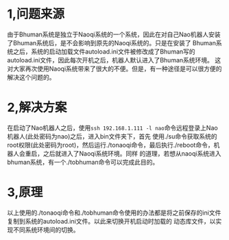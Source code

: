# 1,问题来源</br>
   由于Bhuman系统是独立于Naoqi系统的一个系统，因此在对自己Nao机器人安装了Bhuman系统后，是不会影响到原先的Naoqi系统的。只是在安装了
Bhuman系统之后，系统的启动加载文件autoload.ini文件被修改成了Bhuman写的autoload.ini文件，因此每次开机之后，机器人默认进入了Bhuman系统环境。
这对大家再次使用Naoqi系统带来了很大的不便。但是，有一种途径是可以很方便的解决这个问题的。

# 2,解决方案</br>
   在启动了Nao机器人之后，使用```ssh 192.168.1.111 -l nao```命令远程登录上Nao机器人(此处密码为nao)之后，进入bin文件夹下，首先
使用./su命令获取系统的root权限(此处密码为root)，然后运行./tonaoqi命令，最后执行./reboot命令，机器人会重启，之后就进入了Naoqi系统环境。同样
的道理，若想从naoqi系统进入bhuman系统，有一个./tobhuman命令可以完成此目的。

# 3,原理</br>
   以上使用的./tonaoqi命令和./tobhuman命令使用的办法都是将之前保存的ini文件复制到系统的autoload.ini文件。以此来切换开机启动时加载的
动态库文件，以实现不同系统环境间的切换。
